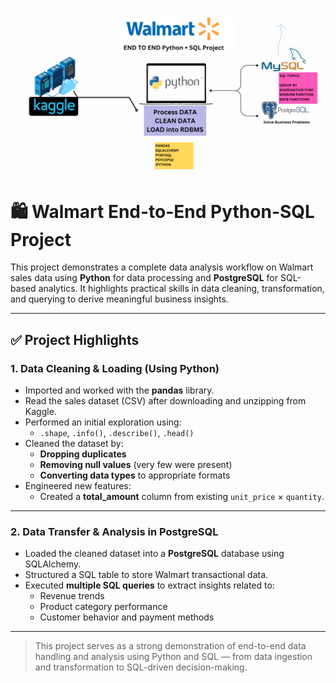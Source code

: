 ![Walmart Sales Project](Walmart%20Project.png)

# 🛍️ Walmart End-to-End Python-SQL Project

This project demonstrates a complete data analysis workflow on Walmart sales data using **Python** for data processing and **PostgreSQL** for SQL-based analytics. It highlights practical skills in data cleaning, transformation, and querying to derive meaningful business insights.

---

## ✅ Project Highlights

### 1. Data Cleaning & Loading (Using Python)

- Imported and worked with the **pandas** library.
- Read the sales dataset (CSV) after downloading and unzipping from Kaggle.
- Performed an initial exploration using:
  - `.shape`, `.info()`, `.describe()`, `.head()`
- Cleaned the dataset by:
  - **Dropping duplicates**
  - **Removing null values** (very few were present)
  - **Converting data types** to appropriate formats
- Engineered new features:
  - Created a **total_amount** column from existing `unit_price` × `quantity`.

---

### 2. Data Transfer & Analysis in PostgreSQL

- Loaded the cleaned dataset into a **PostgreSQL** database using SQLAlchemy.
- Structured a SQL table to store Walmart transactional data.
- Executed **multiple SQL queries** to extract insights related to:
  - Revenue trends
  - Product category performance
  - Customer behavior and payment methods

---

> This project serves as a strong demonstration of end-to-end data handling and analysis using Python and SQL — from data ingestion and transformation to SQL-driven decision-making.


